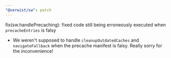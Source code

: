 ```yaml
---
"@serwist/sw": patch
---
```


fix(sw.handlePrecaching): fixed code still being erroneously executed when `precacheEntries` is falsy

- We weren't supposed to handle `cleanupOutdatedCaches` and `navigateFallback` when the precache manifest is falsy. Really sorry for the inconvenience!
